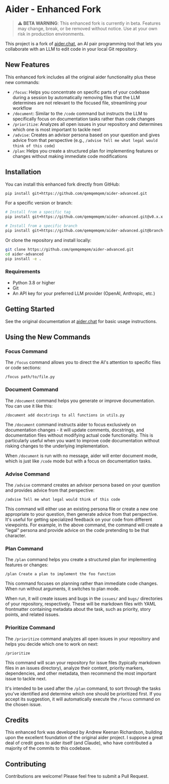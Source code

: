 # Aider - Enhanced Fork

> **⚠️ BETA WARNING**: This enhanced fork is currently in beta. Features may change, break, or be removed without notice. Use at your own risk in production environments.

This project is a fork of [aider.chat](https://aider.chat/), an AI pair programming tool that lets you collaborate with an LLM to edit code in your local Git repository.

## New Features

This enhanced fork includes all the original aider functionality plus these new commands:

- `/focus`: Helps you concentrate on specific parts of your codebase during a session by automatically removing files that the LLM determines are not relevant to the focused file, streamlining your workflow
- `/document`: Similar to the `/code` command but instructs the LLM to specifically focus on documentation tasks rather than code changes
- `/prioritize`: Analyzes all open issues in your repository and determines which one is most important to tackle next
- `/advise`: Creates an advisor persona based on your question and gives advice from that perspective (e.g., `/advise Tell me what legal would think of this code`)
- `/plan`: Helps you create a structured plan for implementing features or changes without making immediate code modifications

## Installation

You can install this enhanced fork directly from GitHub:

```bash
pip install git+https://github.com/qemqemqem/aider-advanced.git
```

For a specific version or branch:

```bash
# Install from a specific tag
pip install git+https://github.com/qemqemqem/aider-advanced.git@v0.x.x

# Install from a specific branch
pip install git+https://github.com/qemqemqem/aider-advanced.git@branch-name
```

Or clone the repository and install locally:

```bash
git clone https://github.com/qemqemqem/aider-advanced.git
cd aider-advanced
pip install -e .
```

### Requirements

- Python 3.8 or higher
- Git
- An API key for your preferred LLM provider (OpenAI, Anthropic, etc.)

## Getting Started

See the original documentation at [aider.chat](https://aider.chat/) for basic usage instructions.

## Using the New Commands

### Focus Command

The `/focus` command allows you to direct the AI's attention to specific files or code sections:

```
/focus path/to/file.py
```

### Document Command

The `/document` command helps you generate or improve documentation. You can use it like this:

```
/document add docstrings to all functions in utils.py
```

The `/document` command instructs aider to focus exclusively on documentation changes - it will update comments, docstrings, and documentation files without modifying actual code functionality. This is particularly useful when you want to improve code documentation without risking changes to the underlying implementation.

When `/document` is run with no message, aider will enter document mode, which is just like `/code` mode but with a focus on documentation tasks.

### Advise Command

The `/advise` command creates an advisor persona based on your question and provides advice from that perspective:

```
/advise Tell me what legal would think of this code
```

This command will either use an existing persona file or create a new one appropriate to your question, then generate advice from that perspective. It's useful for getting specialized feedback on your code from different viewpoints. For example, in the above command, the command will create a "legal" persona and provide advice on the code pretending to be that character. 

### Plan Command

The `/plan` command helps you create a structured plan for implementing features or changes:

```
/plan Create a plan to implement the foo function
```

This command focuses on planning rather than immediate code changes. When run without arguments, it switches to plan mode.

When run, it will create issues and bugs in the `issues/` and `bugs/` directories of your repository, respectively. These will be markdown files with YAML frontmatter containing metadata about the task, such as priority, story points, and related issues.

### Prioritize Command

The `/prioritize` command analyzes all open issues in your repository and helps you decide which one to work on next:

```
/prioritize
```

This command will scan your repository for issue files (typically markdown files in an issues directory), analyze their content, priority markers, dependencies, and other metadata, then recommend the most important issue to tackle next.

It's intended to be used after the `/plan` command, to sort through the tasks you've identified and determine which one should be prioritized first. If you accept its suggestion, it will automatically execute the `/focus` command on the chosen issue.

## Credits

This enhanced fork was developed by Andrew Keenan Richardson, building upon the excellent foundation of the original aider project. I suppose a great deal of credit goes to aider itself (and Claude), who have contributed a majority of the commits to this codebase. 

## Contributing

Contributions are welcome! Please feel free to submit a Pull Request.
